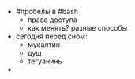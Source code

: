 - #пробелы в #bash
	- права доступа
	- как менять? разные способы
- сегодня перед сном:
	- мукалтин
	- душ
	- тегуанинь
-